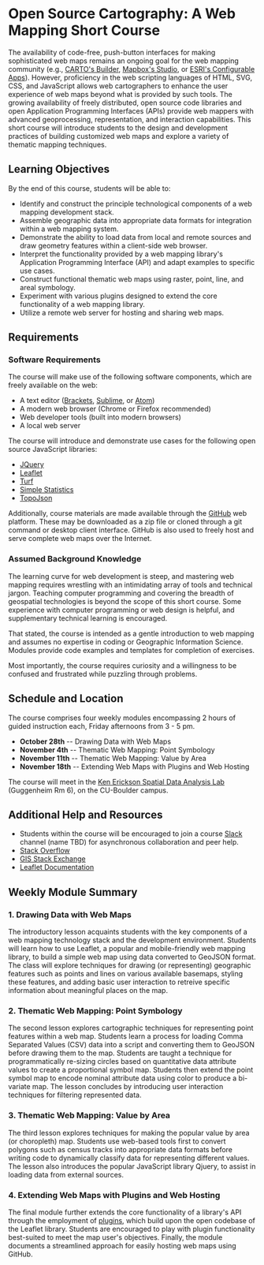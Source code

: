 # Open Source Cartography: A Web Mapping Short Course

The availability of code-free, push-button interfaces for making sophisticated web maps remains an ongoing goal for the web mapping community (e.g., [CARTO's Builder](https://carto.com/builder/), [Mapbox's Studio](https://www.mapbox.com/mapbox-studio/), or [ESRI's Configurable Apps](http://www.esri.com/software/configurable-apps)). However, proficiency in the web scripting languages of HTML, SVG, CSS, and JavaScript allows web cartographers to enhance the user experience of web maps beyond what is provided by such tools. The growing availability of freely distributed, open source code libraries and open Application Programming Interfaces (APIs) provide web mappers with advanced geoprocessing, representation, and interaction capabilities. This short course will introduce students to the design and development practices of building customized web maps and explore a variety of thematic mapping techniques.

## Learning Objectives

By the end of this course, students will be able to:

* Identify and construct the principle technological components of a web mapping development stack.
* Assemble geographic data into appropriate data formats for integration within a web mapping system.
* Demonstrate the ability to load data from local and remote sources and draw geometry features within a client-side web browser.
* Interpret the functionality provided by a web mapping library's Application Programming Interface (API) and adapt examples to specific use cases.
* Construct functional thematic web maps using raster, point, line, and areal symbology.
* Experiment with various plugins designed to extend the core functionality of a web mapping library.
* Utilize a remote web server for hosting and sharing web maps.

## Requirements

### Software Requirements

The course will make use of the following software components, which are freely available on the web:

* A text editor ([Brackets](http://brackets.io/), [Sublime](https://www.sublimetext.com/), or [Atom](https://atom.io/))
* A modern web browser (Chrome or Firefox recommended)
* Web developer tools (built into modern browsers)
* A local web server

The course will introduce and demonstrate use cases for the following open source JavaScript libraries:

* [JQuery](https://jquery.com/)
* [Leaflet](http://leafletjs.com/)
* [Turf](http://turfjs.org/)
* [Simple Statistics](http://simplestatistics.org/)
* [TopoJson](https://github.com/mbostock/topojson/wiki)

Additionally, course materials are made available through the [GitHub](https://github.com) web platform. These may be downloaded as a zip file or cloned through a git command or desktop client interface. GitHub is also used to freely host and serve complete web maps over the Internet.

### Assumed Background Knowledge

The learning curve for web development is steep, and mastering web mapping requires wrestling with an intimidating array of tools and technical jargon. Teaching computer programming and covering the breadth of geospatial technologies is beyond the scope of this short course. Some experience with computer programming or web design is helpful, and supplementary technical learning is encouraged.

That stated, the course is intended as a gentle introduction to web mapping and assumes no expertise in coding or Geographic Information Science. Modules provide code examples and templates for completion of exercises.

Most importantly, the course requires curiosity and a willingness to be confused and frustrated while puzzling through problems.

## Schedule and Location

The course comprises four weekly modules encompassing 2 hours of guided instruction each, Friday afternoons from 3 - 5 pm.

* **October 28th** -- Drawing Data with Web Maps
* **November 4th** -- Thematic Web Mapping: Point Symbology
* **November 11th** -- Thematic Web Mapping: Value by Area
* **November 18th** -- Extending Web Maps with Plugins and Web Hosting

The course will meet in the [Ken Erickson Spatial Data Analysis Lab](http://geography.colorado.edu/research/lab_facility/ken_erickson_spatial_data_analysis_lab) (Guggenheim Rm 6), on the CU-Boulder campus.

## Additional Help and Resources

* Students within the course will be encouraged to join a course [Slack](https://slack.com) channel (name TBD) for asynchronous collaboration and peer help.
* [Stack Overflow](http://stackoverflow.com/)
* [GIS Stack Exchange](http://gis.stackexchange.com/)
* [Leaflet Documentation](http://leafletjs.com/)

## Weekly Module Summary

### 1. Drawing Data with Web Maps

The introductory lesson acquaints students with the key components of a web mapping technology stack and the development environment. Students will learn how to use Leaflet, a popular and mobile-friendly web mapping library, to build a simple web map using data converted to GeoJSON format. The class will explore techniques for drawing (or representing) geographic features such as points and lines on various available basemaps, styling these features, and adding basic user interaction to retreive specific information about meaningful places on the map.

### 2. Thematic Web Mapping: Point Symbology

The second lesson explores cartographic techniques for representing point features within a web map. Students learn a process for loading Comma Separated Values (CSV) data into a script and converting them to GeoJSON before drawing them to the map. Students are taught a technique for programmatically re-sizing circles based on quantitative data attribute values to create a proportional symbol map. Students then extend the point symbol map to encode nominal attribute data using color to produce a bi-variate map. The lesson concludes by introducing user interaction techniques for filtering represented data.

### 3. Thematic Web Mapping: Value by Area

The third lesson explores techniques for making the popular value by area (or choropleth) map. Students use web-based tools first to convert polygons such as census tracks into appropriate data formats before writing code to dynamically classify data for representing different values. The lesson also introduces the popular JavaScript library Qjuery, to assist in loading data from external sources.

### 4. Extending Web Maps with Plugins and Web Hosting

The final module further extends the core functionality of a library's API through the employment of [plugins](http://leafletjs.com/plugins.html), which build upon the open codebase of the Leaflet library. Students are encouraged to play with plugin functionality best-suited to meet the map user's objectives. Finally, the module documents a streamlined approach for easily hosting web maps using GitHub.